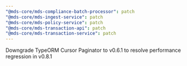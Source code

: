 ```yaml
---
"@mds-core/mds-compliance-batch-processor": patch
"@mds-core/mds-ingest-service": patch
"@mds-core/mds-policy-service": patch
"@mds-core/mds-transaction-api": patch
"@mds-core/mds-transaction-service": patch
---
```


Downgrade TypeORM Cursor Paginator to v0.6.1 to resolve performance regression in v0.8.1
